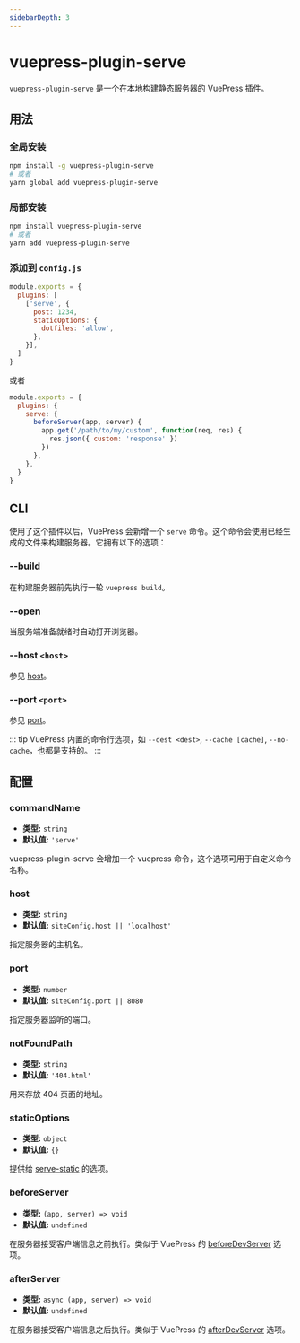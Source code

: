 ```yaml
---
sidebarDepth: 3
---
```


# vuepress-plugin-serve <GitHubLink repo="vuepress/vuepress-plugin-serve"/>

`vuepress-plugin-serve` 是一个在本地构建静态服务器的 VuePress 插件。

## 用法

### 全局安装

```bash
npm install -g vuepress-plugin-serve
# 或者
yarn global add vuepress-plugin-serve
```

### 局部安装

```bash
npm install vuepress-plugin-serve
# 或者
yarn add vuepress-plugin-serve
```

### 添加到 `config.js`

```js
module.exports = {
  plugins: [
    ['serve', {
      post: 1234,
      staticOptions: {
        dotfiles: 'allow',
      },
    }],
  ]
}
```
或者
```js
module.exports = {
  plugins: {
    serve: {
      beforeServer(app, server) {
        app.get('/path/to/my/custom', function(req, res) {
          res.json({ custom: 'response' })
        })
      },
    },
  }
}
```

## CLI

使用了这个插件以后，VuePress 会新增一个 `serve` 命令。这个命令会使用已经生成的文件来构建服务器。它拥有以下的选项：

### --build

在构建服务器前先执行一轮 `vuepress build`。

### --open

当服务端准备就绪时自动打开浏览器。

### --host `<host>`

参见 [host](#host)。

### --port `<port>`

参见 [port](#port)。

::: tip
VuePress 内置的命令行选项，如 `--dest <dest>`, `--cache [cache]`, `--no-cache`，也都是支持的。
:::

## 配置

### commandName

- **类型:** `string`
- **默认值:** `'serve'`

vuepress-plugin-serve 会增加一个 vuepress 命令，这个选项可用于自定义命令名称。

### host

- **类型:** `string`
- **默认值:** `siteConfig.host || 'localhost'`

指定服务器的主机名。

### port

- **类型:** `number`
- **默认值:** `siteConfig.port || 8080`

指定服务器监听的端口。

### notFoundPath

- **类型:** `string`
- **默认值:** `'404.html'`

用来存放 404 页面的地址。

### staticOptions

- **类型:** `object`
- **默认值:** `{}`

提供给 [serve-static](https://github.com/expressjs/serve-static#servestaticroot-options) 的选项。

### beforeServer

- **类型:** `(app, server) => void`
- **默认值:** `undefined`

在服务器接受客户端信息之前执行。类似于 VuePress 的 [beforeDevServer](https://v1.vuepress.vuejs.org/zh/plugin/option-api.html#beforedevserver) 选项。

### afterServer

- **类型:** `async (app, server) => void`
- **默认值:** `undefined`

在服务器接受客户端信息之后执行。类似于 VuePress 的 [afterDevServer](https://v1.vuepress.vuejs.org/zh/plugin/option-api.html#afterdevserver) 选项。
